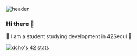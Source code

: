 ![header](https://capsule-render.vercel.app/api?type=slice&color=auto&height=300&section=header&text=DaeBeomCho&fontSize=119)

### Hi there 👋

🌱 I am a student studying development in 42Seoul 🌱

<a href="https://github.com/JaeSeoKim/badge42"><img src="https://badge42.vercel.app/api/v2/cl82zh3wk00540gjxiagqpqbr/stats?cursusId=21&coalitionId=85" alt="dcho's 42 stats" /></a>


<!--
**DBrider3/DBrider3** is a ✨ _special_ ✨ repository because its `README.md` (this file) appears on your GitHub profile.

Here are some ideas to get you started:

- 🔭 I’m currently working on ...
- 🌱 I’m currently learning ...
- 👯 I’m looking to collaborate on ...
- 🤔 I’m looking for help with ...
- 💬 Ask me about ...
- 📫 How to reach me: ...
- 😄 Pronouns: ...
- ⚡ Fun fact: ...
-->
